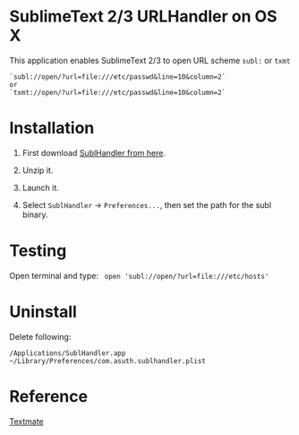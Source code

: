 SublimeText 2/3 URLHandler on OS X
=======================
This application enables SublimeText 2/3 to open URL scheme  `subl:`  or `txmt`

	`subl://open/?url=file:///etc/passwd&line=10&column=2`
	or
	`txmt://open/?url=file:///etc/passwd&line=10&column=2`

Installation
=============
1. First download [SublHandler from here](http://asuth.com/SublHandler.app.zip).

2. Unzip it.

3. Launch it. 

4. Select `SublHandler` -> `Preferences...`, then set the path for the subl binary.


Testing
=========
Open terminal and type:
   ` open 'subl://open/?url=file:///etc/hosts'`


Uninstall
===============
Delete following:

    /Applications/SublHandler.app
    ~/Library/Preferences/com.asuth.sublhandler.plist


Reference
==========
[Textmate](http://manual.macromates.com/en/using_textmate_from_terminal#url_scheme_html)


